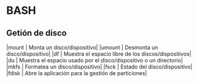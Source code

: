 # BASH

## Getión de disco

|mount	|	Monta un disco/dispositivo|
|umount	|	Desmonta un disco/dispositivo|
|df	|	Muestra el espacio libre de los discos/dispositivos|
|du	|	Muestra el espacio usado por el disco/dispositivo o un directorio|
|mkfs	|	Formatea un disco/dispositivo|
|fsck	|	Estado del disco/dispositivo|
|fdisk	|	Abre la aplicación para la gestión de particiones|
